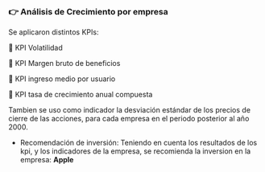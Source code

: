 ### :point_right: Análisis de Crecimiento por empresa

Se aplicaron distintos KPIs:

:pushpin: KPI Volatilidad

:pushpin: KPI Margen bruto de beneficios

:pushpin: KPI ingreso medio por usuario

:pushpin: KPI tasa de crecimiento anual compuesta

Tambien se uso como indicador la desviación estándar de los precios de cierre de las acciones, para cada empresa en el periodo posterior al año 2000.

* Recomendación de inversión: Teniendo en cuenta los resultados de los kpi, y los indicadores de la empresa, se recomienda la inversion en la empresa: **Apple**   
